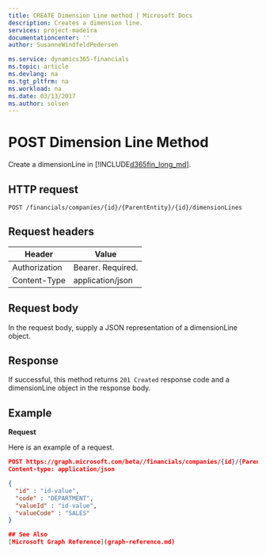 ```yaml
---
title: CREATE Dimension Line method | Microsoft Docs
description: Creates a dimension line.
services: project-madeira
documentationcenter: ''
author: SusanneWindfeldPedersen

ms.service: dynamics365-financials
ms.topic: article
ms.devlang: na
ms.tgt_pltfrm: na
ms.workload: na
ms.date: 03/13/2017
ms.author: solsen
---
```


# POST Dimension Line Method
Create a dimensionLine in [!INCLUDE[d365fin_long_md](../dynamics-nav/includes/d365fin_long_md.md)].

## HTTP request

```
POST /financials/companies/{id}/{ParentEntity}/{id}/dimensionLines
```

## Request headers

|Header|Value|
|------|-----|
|Authorization  |Bearer. Required.    |
|Content-Type  |application/json    |

## Request body
In the request body, supply a JSON representation of a dimensionLine object.

## Response
If successful, this method returns ```201 Created``` response code and a dimensionLine object in the response body.

## Example

**Request**

Here is an example of a request.

```json
POST https://graph.microsoft.com/beta//financials/companies/{id}/{ParentEntity}/{id}/dimensionLines
Content-type: application/json

{
  "id" : "id-value",
  "code" : "DEPARTMENT",
  "valueId" : "id-value",
  "valueCode" : "SALES"
}

## See Also
[Microsoft Graph Reference](graph-reference.md)